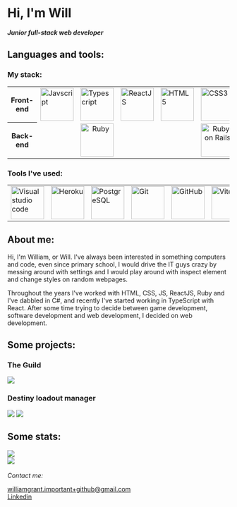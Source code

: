<h1>Hi, I'm Will</h1>
<em><strong>Junior full-stack web developer</strong></em>

<h2>Languages and tools:</h2>
<h3>My stack:</h3>

<table>
  <tr>
    <th>Front-end</th>
    <td>
      <img alt="Javscript" title="Javascript" src="https://upload.wikimedia.org/wikipedia/commons/6/6a/JavaScript-logo.png" height="75px" width="75px">
    </td>
    <td>
      <img alt="Typescript" title="Typescript" src="https://static-00.iconduck.com/assets.00/typescript-icon-icon-2048x2048-2rhh1z66.png" width="75px" height="75px">
    </td>
    <td>
      <img alt="ReactJS" title="React" src="https://upload.wikimedia.org/wikipedia/commons/thumb/a/a7/React-icon.svg/2300px-React-icon.svg.png" height="75px">
    </td>
    <td>
      <img alt="HTML5" title="HTML" src="https://upload.wikimedia.org/wikipedia/commons/thumb/6/61/HTML5_logo_and_wordmark.svg/1024px-HTML5_logo_and_wordmark.svg.png" height="75px" width="75px">
    </td>
    <td>
      <img alt="CSS3" title="CSS" src="https://upload.wikimedia.org/wikipedia/commons/thumb/d/d5/CSS3_logo_and_wordmark.svg/1452px-CSS3_logo_and_wordmark.svg.png" height="75px">
    </td>
    <td>
      <img alt="Styled components" title="Styled components" src="https://avatars.githubusercontent.com/u/20658825?s=200&v=4" width="75px" height="75px">
    </td>
  </tr>
  <tr>
    <th>Back-end</th>
    <td colspan="3" style="text-align: center;">
      <img alt="Ruby" title="Ruby" src="https://upload.wikimedia.org/wikipedia/commons/thumb/7/73/Ruby_logo.svg/2048px-Ruby_logo.svg.png" height="75px" width="75px">
    </td>
    <td colspan="3" style="text-align: center;">
      <img alt="Ruby on Rails" title="Ruby on Rails" src="https://upload.wikimedia.org/wikipedia/commons/thumb/6/62/Ruby_On_Rails_Logo.svg/2560px-Ruby_On_Rails_Logo.svg.png" height="75px">
    </td>
  </tr>
</table>

<h3>Tools I've used:</h3>
<table>
  <tr>
    <td>
      <img alt="Visual studio code" title="VS Code" src="https://code.visualstudio.com/assets/images/code-stable.png" height="75px" width="75px">
    </td>
    <td>
      <img alt="Heroku" title="Heroku" src="https://cdn.iconscout.com/icon/free/png-256/free-heroku-225989.png?f=webp" height="75px" width="75px">
    </td>
    <td>
      <img alt="PostgreSQL" title="PostgreSQL" src="https://upload.wikimedia.org/wikipedia/commons/thumb/2/29/Postgresql_elephant.svg/993px-Postgresql_elephant.svg.png" height="75px" width="75px">
    </td>
    <td>
      <img alt="Git" title="Git" src="https://upload.wikimedia.org/wikipedia/commons/thumb/3/3f/Git_icon.svg/2048px-Git_icon.svg.png" height="75px" width="75px">
    </td>
    <td>
      <img alt="GitHub" title="GitHub" src="https://cdn-icons-png.flaticon.com/512/25/25231.png" height="75px" width="75px">
    </td>
    <td>
      <img alt="Vite" title="Vite" src="https://upload.wikimedia.org/wikipedia/commons/f/f1/Vitejs-logo.svg" height="75px" width="75px">
    </td>
  </tr>
</table>

<h2>About me:</h2>
<p>
  Hi, I'm William, or Will. I've always been interested in something computers and code, even since primary school, I would drive the IT guys crazy by messing around with settings and I would play around with inspect element and change styles on random webpages.
</p>
<p>
  Throughout the years I've worked with HTML, CSS, JS, ReactJS, Ruby and I've dabbled in C#, and recently I've started working in TypeScript with React. After some time trying to decide between game development, software development and web development, I decided on web development.
</p>

<h2>Some projects:</h2>
<h3>The Guild</h3>
<img src="https://github-readme-stats.vercel.app/api/pin/?username=williamgrant04&repo=the-guild">

<h3>Destiny loadout manager</h3>
<img src="https://github-readme-stats.vercel.app/api/pin/?username=williamgrant04&repo=destinyloadoutmanager">
<img src="https://github-readme-stats.vercel.app/api/pin/?username=williamgrant04&repo=destinyLoadoutManager-api">


<h2>Some stats:</h2>
<img src="https://github-readme-stats.vercel.app/api?username=williamgrant04">
<br>
<img src="https://github-readme-stats.vercel.app/api/top-langs/?username=williamgrant04&hide=dockerfile,shell&exclude_repo=rent-a-peer,rails-watch-list,rails-yelp-mvp,rails-task-manager,rails-wikinimous,rails-longest-word-game,rails-stupid-coaching,rails-simple-airbnb&layout=donut">
<br>
<br>
<em>Contact me:</em>

williamgrant.important+github@gmail.com
<br>
<a href="https://www.linkedin.com/in/william-g-422b1529b/">Linkedin</a>
